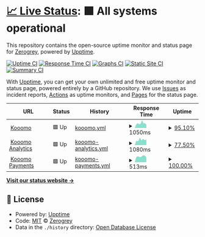 # [📈 Live Status](https://zerogrey.github.io/StatusPage): <!--live status--> **🟩 All systems operational**

This repository contains the open-source uptime monitor and status page for [Zerogrey](http://www.zerogrey.com), powered by [Upptime](https://github.com/upptime/upptime).

[![Uptime CI](https://github.com/zerogrey/StatusPage/workflows/Uptime%20CI/badge.svg)](https://github.com/zerogrey/StatusPage/actions?query=workflow%3A%22Uptime+CI%22)
[![Response Time CI](https://github.com/zerogrey/StatusPage/workflows/Response%20Time%20CI/badge.svg)](https://github.com/zerogrey/StatusPage/actions?query=workflow%3A%22Response+Time+CI%22)
[![Graphs CI](https://github.com/zerogrey/StatusPage/workflows/Graphs%20CI/badge.svg)](https://github.com/zerogrey/StatusPage/actions?query=workflow%3A%22Graphs+CI%22)
[![Static Site CI](https://github.com/zerogrey/StatusPage/workflows/Static%20Site%20CI/badge.svg)](https://github.com/zerogrey/StatusPage/actions?query=workflow%3A%22Static+Site+CI%22)
[![Summary CI](https://github.com/zerogrey/StatusPage/workflows/Summary%20CI/badge.svg)](https://github.com/zerogrey/StatusPage/actions?query=workflow%3A%22Summary+CI%22)

With [Upptime](https://upptime.js.org), you can get your own unlimited and free uptime monitor and status page, powered entirely by a GitHub repository. We use [Issues](https://github.com/zerogrey/StatusPage/issues) as incident reports, [Actions](https://github.com/zerogrey/StatusPage/actions) as uptime monitors, and [Pages](https://zerogrey.github.io/StatusPage) for the status page.

<!--start: status pages-->
<!-- This summary is generated by Upptime (https://github.com/upptime/upptime) -->
<!-- Do not edit this manually, your changes will be overwritten -->
<!-- prettier-ignore -->
| URL | Status | History | Response Time | Uptime |
| --- | ------ | ------- | ------------- | ------ |
| <img alt="" src="https://icons.duckduckgo.com/ip3/www.kooomo.com.ico" height="13"> [Kooomo](https://www.kooomo.com) | 🟩 Up | [kooomo.yml](https://github.com/Zerogrey/StatusPage/commits/HEAD/history/kooomo.yml) | <details><summary><img alt="Response time graph" src="./graphs/kooomo/response-time-week.png" height="20"> 1050ms</summary><br><a href="https://status.kooomo.com/history/kooomo"><img alt="Response time 890" src="https://img.shields.io/endpoint?url=https%3A%2F%2Fraw.githubusercontent.com%2FZerogrey%2FStatusPage%2FHEAD%2Fapi%2Fkooomo%2Fresponse-time.json"></a><br><a href="https://status.kooomo.com/history/kooomo"><img alt="24-hour response time 791" src="https://img.shields.io/endpoint?url=https%3A%2F%2Fraw.githubusercontent.com%2FZerogrey%2FStatusPage%2FHEAD%2Fapi%2Fkooomo%2Fresponse-time-day.json"></a><br><a href="https://status.kooomo.com/history/kooomo"><img alt="7-day response time 1050" src="https://img.shields.io/endpoint?url=https%3A%2F%2Fraw.githubusercontent.com%2FZerogrey%2FStatusPage%2FHEAD%2Fapi%2Fkooomo%2Fresponse-time-week.json"></a><br><a href="https://status.kooomo.com/history/kooomo"><img alt="30-day response time 926" src="https://img.shields.io/endpoint?url=https%3A%2F%2Fraw.githubusercontent.com%2FZerogrey%2FStatusPage%2FHEAD%2Fapi%2Fkooomo%2Fresponse-time-month.json"></a><br><a href="https://status.kooomo.com/history/kooomo"><img alt="1-year response time 890" src="https://img.shields.io/endpoint?url=https%3A%2F%2Fraw.githubusercontent.com%2FZerogrey%2FStatusPage%2FHEAD%2Fapi%2Fkooomo%2Fresponse-time-year.json"></a></details> | <details><summary><a href="https://status.kooomo.com/history/kooomo">95.10%</a></summary><a href="https://status.kooomo.com/history/kooomo"><img alt="All-time uptime 99.86%" src="https://img.shields.io/endpoint?url=https%3A%2F%2Fraw.githubusercontent.com%2FZerogrey%2FStatusPage%2FHEAD%2Fapi%2Fkooomo%2Fuptime.json"></a><br><a href="https://status.kooomo.com/history/kooomo"><img alt="24-hour uptime 100.00%" src="https://img.shields.io/endpoint?url=https%3A%2F%2Fraw.githubusercontent.com%2FZerogrey%2FStatusPage%2FHEAD%2Fapi%2Fkooomo%2Fuptime-day.json"></a><br><a href="https://status.kooomo.com/history/kooomo"><img alt="7-day uptime 95.10%" src="https://img.shields.io/endpoint?url=https%3A%2F%2Fraw.githubusercontent.com%2FZerogrey%2FStatusPage%2FHEAD%2Fapi%2Fkooomo%2Fuptime-week.json"></a><br><a href="https://status.kooomo.com/history/kooomo"><img alt="30-day uptime 98.87%" src="https://img.shields.io/endpoint?url=https%3A%2F%2Fraw.githubusercontent.com%2FZerogrey%2FStatusPage%2FHEAD%2Fapi%2Fkooomo%2Fuptime-month.json"></a><br><a href="https://status.kooomo.com/history/kooomo"><img alt="1-year uptime 99.86%" src="https://img.shields.io/endpoint?url=https%3A%2F%2Fraw.githubusercontent.com%2FZerogrey%2FStatusPage%2FHEAD%2Fapi%2Fkooomo%2Fuptime-year.json"></a></details>
| <img alt="" src="https://icons.duckduckgo.com/ip3/analytics.kooomo.com.ico" height="13"> [Kooomo Analytics](https://analytics.kooomo.com) | 🟩 Up | [kooomo-analytics.yml](https://github.com/Zerogrey/StatusPage/commits/HEAD/history/kooomo-analytics.yml) | <details><summary><img alt="Response time graph" src="./graphs/kooomo-analytics/response-time-week.png" height="20"> 1080ms</summary><br><a href="https://status.kooomo.com/history/kooomo-analytics"><img alt="Response time 991" src="https://img.shields.io/endpoint?url=https%3A%2F%2Fraw.githubusercontent.com%2FZerogrey%2FStatusPage%2FHEAD%2Fapi%2Fkooomo-analytics%2Fresponse-time.json"></a><br><a href="https://status.kooomo.com/history/kooomo-analytics"><img alt="24-hour response time 1186" src="https://img.shields.io/endpoint?url=https%3A%2F%2Fraw.githubusercontent.com%2FZerogrey%2FStatusPage%2FHEAD%2Fapi%2Fkooomo-analytics%2Fresponse-time-day.json"></a><br><a href="https://status.kooomo.com/history/kooomo-analytics"><img alt="7-day response time 1080" src="https://img.shields.io/endpoint?url=https%3A%2F%2Fraw.githubusercontent.com%2FZerogrey%2FStatusPage%2FHEAD%2Fapi%2Fkooomo-analytics%2Fresponse-time-week.json"></a><br><a href="https://status.kooomo.com/history/kooomo-analytics"><img alt="30-day response time 1035" src="https://img.shields.io/endpoint?url=https%3A%2F%2Fraw.githubusercontent.com%2FZerogrey%2FStatusPage%2FHEAD%2Fapi%2Fkooomo-analytics%2Fresponse-time-month.json"></a><br><a href="https://status.kooomo.com/history/kooomo-analytics"><img alt="1-year response time 991" src="https://img.shields.io/endpoint?url=https%3A%2F%2Fraw.githubusercontent.com%2FZerogrey%2FStatusPage%2FHEAD%2Fapi%2Fkooomo-analytics%2Fresponse-time-year.json"></a></details> | <details><summary><a href="https://status.kooomo.com/history/kooomo-analytics">77.50%</a></summary><a href="https://status.kooomo.com/history/kooomo-analytics"><img alt="All-time uptime 99.35%" src="https://img.shields.io/endpoint?url=https%3A%2F%2Fraw.githubusercontent.com%2FZerogrey%2FStatusPage%2FHEAD%2Fapi%2Fkooomo-analytics%2Fuptime.json"></a><br><a href="https://status.kooomo.com/history/kooomo-analytics"><img alt="24-hour uptime 100.00%" src="https://img.shields.io/endpoint?url=https%3A%2F%2Fraw.githubusercontent.com%2FZerogrey%2FStatusPage%2FHEAD%2Fapi%2Fkooomo-analytics%2Fuptime-day.json"></a><br><a href="https://status.kooomo.com/history/kooomo-analytics"><img alt="7-day uptime 77.50%" src="https://img.shields.io/endpoint?url=https%3A%2F%2Fraw.githubusercontent.com%2FZerogrey%2FStatusPage%2FHEAD%2Fapi%2Fkooomo-analytics%2Fuptime-week.json"></a><br><a href="https://status.kooomo.com/history/kooomo-analytics"><img alt="30-day uptime 94.82%" src="https://img.shields.io/endpoint?url=https%3A%2F%2Fraw.githubusercontent.com%2FZerogrey%2FStatusPage%2FHEAD%2Fapi%2Fkooomo-analytics%2Fuptime-month.json"></a><br><a href="https://status.kooomo.com/history/kooomo-analytics"><img alt="1-year uptime 99.35%" src="https://img.shields.io/endpoint?url=https%3A%2F%2Fraw.githubusercontent.com%2FZerogrey%2FStatusPage%2FHEAD%2Fapi%2Fkooomo-analytics%2Fuptime-year.json"></a></details>
| <img alt="" src="https://www.kooomo.com/themes/178/default_theme/images/payments/KooomoPayments.jpg" height="13"> [Kooomo Payments](https://checkoutshopper-live.adyen.com) | 🟩 Up | [kooomo-payments.yml](https://github.com/Zerogrey/StatusPage/commits/HEAD/history/kooomo-payments.yml) | <details><summary><img alt="Response time graph" src="./graphs/kooomo-payments/response-time-week.png" height="20"> 513ms</summary><br><a href="https://status.kooomo.com/history/kooomo-payments"><img alt="Response time 455" src="https://img.shields.io/endpoint?url=https%3A%2F%2Fraw.githubusercontent.com%2FZerogrey%2FStatusPage%2FHEAD%2Fapi%2Fkooomo-payments%2Fresponse-time.json"></a><br><a href="https://status.kooomo.com/history/kooomo-payments"><img alt="24-hour response time 399" src="https://img.shields.io/endpoint?url=https%3A%2F%2Fraw.githubusercontent.com%2FZerogrey%2FStatusPage%2FHEAD%2Fapi%2Fkooomo-payments%2Fresponse-time-day.json"></a><br><a href="https://status.kooomo.com/history/kooomo-payments"><img alt="7-day response time 513" src="https://img.shields.io/endpoint?url=https%3A%2F%2Fraw.githubusercontent.com%2FZerogrey%2FStatusPage%2FHEAD%2Fapi%2Fkooomo-payments%2Fresponse-time-week.json"></a><br><a href="https://status.kooomo.com/history/kooomo-payments"><img alt="30-day response time 498" src="https://img.shields.io/endpoint?url=https%3A%2F%2Fraw.githubusercontent.com%2FZerogrey%2FStatusPage%2FHEAD%2Fapi%2Fkooomo-payments%2Fresponse-time-month.json"></a><br><a href="https://status.kooomo.com/history/kooomo-payments"><img alt="1-year response time 455" src="https://img.shields.io/endpoint?url=https%3A%2F%2Fraw.githubusercontent.com%2FZerogrey%2FStatusPage%2FHEAD%2Fapi%2Fkooomo-payments%2Fresponse-time-year.json"></a></details> | <details><summary><a href="https://status.kooomo.com/history/kooomo-payments">100.00%</a></summary><a href="https://status.kooomo.com/history/kooomo-payments"><img alt="All-time uptime 100.00%" src="https://img.shields.io/endpoint?url=https%3A%2F%2Fraw.githubusercontent.com%2FZerogrey%2FStatusPage%2FHEAD%2Fapi%2Fkooomo-payments%2Fuptime.json"></a><br><a href="https://status.kooomo.com/history/kooomo-payments"><img alt="24-hour uptime 100.00%" src="https://img.shields.io/endpoint?url=https%3A%2F%2Fraw.githubusercontent.com%2FZerogrey%2FStatusPage%2FHEAD%2Fapi%2Fkooomo-payments%2Fuptime-day.json"></a><br><a href="https://status.kooomo.com/history/kooomo-payments"><img alt="7-day uptime 100.00%" src="https://img.shields.io/endpoint?url=https%3A%2F%2Fraw.githubusercontent.com%2FZerogrey%2FStatusPage%2FHEAD%2Fapi%2Fkooomo-payments%2Fuptime-week.json"></a><br><a href="https://status.kooomo.com/history/kooomo-payments"><img alt="30-day uptime 100.00%" src="https://img.shields.io/endpoint?url=https%3A%2F%2Fraw.githubusercontent.com%2FZerogrey%2FStatusPage%2FHEAD%2Fapi%2Fkooomo-payments%2Fuptime-month.json"></a><br><a href="https://status.kooomo.com/history/kooomo-payments"><img alt="1-year uptime 100.00%" src="https://img.shields.io/endpoint?url=https%3A%2F%2Fraw.githubusercontent.com%2FZerogrey%2FStatusPage%2FHEAD%2Fapi%2Fkooomo-payments%2Fuptime-year.json"></a></details>

<!--end: status pages-->

[**Visit our status website →**](https://zerogrey.github.io/StatusPage)

## 📄 License

- Powered by: [Upptime](https://github.com/upptime/upptime)
- Code: [MIT](./LICENSE) © [Zerogrey](http://www.zerogrey.com)
- Data in the `./history` directory: [Open Database License](https://opendatacommons.org/licenses/odbl/1-0/)
